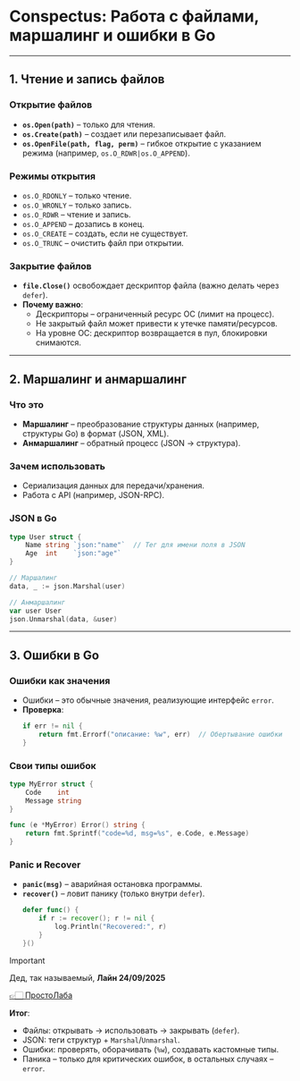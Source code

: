 # Conspectus: Работа с файлами, маршалинг и ошибки в Go
---

## **1. Чтение и запись файлов**
### **Открытие файлов**
- **`os.Open(path)`** – только для чтения.
- **`os.Create(path)`** – создает или перезаписывает файл.
- **`os.OpenFile(path, flag, perm)`** – гибкое открытие с указанием режима (например, `os.O_RDWR|os.O_APPEND`).

### **Режимы открытия**
- `os.O_RDONLY` – только чтение.
- `os.O_WRONLY` – только запись.
- `os.O_RDWR` – чтение и запись.
- `os.O_APPEND` – дозапись в конец.
- `os.O_CREATE` – создать, если не существует.
- `os.O_TRUNC` – очистить файл при открытии.

### **Закрытие файлов**
- **`file.Close()`** освобождает дескриптор файла (важно делать через `defer`).
- **Почему важно**:
    - Дескрипторы – ограниченный ресурс ОС (лимит на процесс).
    - Не закрытый файл может привести к утечке памяти/ресурсов.
    - На уровне ОС: дескриптор возвращается в пул, блокировки снимаются.

---

## **2. Маршалинг и анмаршалинг**
### **Что это**
- **Маршалинг** – преобразование структуры данных (например, структуры Go) в формат (JSON, XML).
- **Анмаршалинг** – обратный процесс (JSON → структура).

### **Зачем использовать**
- Сериализация данных для передачи/хранения.
- Работа с API (например, JSON-RPC).

### **JSON в Go**
```go
type User struct {
    Name string `json:"name"`  // Тег для имени поля в JSON
    Age  int    `json:"age"`  
}  

// Маршалинг
data, _ := json.Marshal(user)  

// Анмаршалинг
var user User
json.Unmarshal(data, &user)  
```

---

## **3. Ошибки в Go**
### **Ошибки как значения**
- Ошибки – это обычные значения, реализующие интерфейс `error`.
- **Проверка**:
  ```go
  if err != nil {
      return fmt.Errorf("описание: %w", err)  // Обертывание ошибки
  }  
  ```  

### **Свои типы ошибок**
```go
type MyError struct {  
    Code    int  
    Message string  
}  

func (e *MyError) Error() string {  
    return fmt.Sprintf("code=%d, msg=%s", e.Code, e.Message)  
}  
```  

### **Panic и Recover**
- **`panic(msg)`** – аварийная остановка программы.
- **`recover()`** – ловит панику (только внутри `defer`).
  ```go
  defer func() {  
      if r := recover(); r != nil {  
          log.Println("Recovered:", r)  
      }  
  }()  
  ```  


> [!IMPORTANT]
>
> Дед, так называемый, **Лайн 24/09/2025**
> 
> [👉🏻 ПростоЛаба](https://classroom.github.com/a/0J7Ykhk-)

**Итог**:
- Файлы: открывать → использовать → закрывать (`defer`).
- JSON: теги структур + `Marshal`/`Unmarshal`.
- Ошибки: проверять, оборачивать (`%w`), создавать кастомные типы.
- Паника – только для критических ошибок, в остальных случаях – `error`.